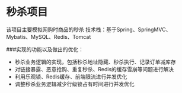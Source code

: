 # 秒杀项目
该项目主要模拟网购时商品的秒杀
技术栈：基于Spring、SpringMVC、Mybatis、MySQL、Redis、Tomcat



###实现的功能以及做出的优化：

- 秒杀业务逻辑的实现，包括秒杀地址隐藏、秒杀执行、记录订单减库存
- 对链接暴露、恶意抢购、重复秒杀、Redis的缓存雪崩等问题进行解决
- 利用乐观锁、Redis缓存、前端限流进行并发优化
- 调整秒杀业务逻辑减少行级锁占有时间进行并发优化
